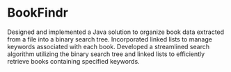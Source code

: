 # BookFindr
 
Designed and implemented a Java solution to organize book data extracted from a file into a binary search tree. 
Incorporated linked lists to manage keywords associated with each book. Developed a streamlined search algorithm 
utilizing the binary search tree and linked lists to efficiently retrieve books containing specified keywords.
